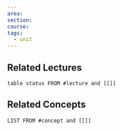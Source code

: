 ```yaml
---
area:
section:
course: 
tags:
  - unit
---
```


## Related Lectures
```dataview
table status FROM #lecture and [[]]
```

## Related Concepts
```dataview
LIST FROM #concept and [[]]
```